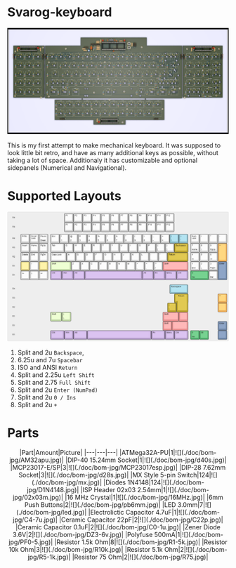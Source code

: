 # Svarog-keyboard

![Svarog](doc/svarog-keyboard.png)

This is my first attempt to make mechanical keyboard. It was supposed to look little bit retro, and have as many additional keys as possible, without taking a lot of space. Additionaly it has customizable and optional sidepanels (Numerical and Navigational).

# Supported Layouts

![Svarog](doc/keyboard-all-layouts.png)

1. Split and 2u `Backspace`,
2. 6.25u and 7u `Spacebar`
3. ISO and ANSI `Return`
4. Split and 2.25u `Left Shift`
5. Split and 2.75 `Full Shift`
6. Split and 2u `Enter (NumPad)`
7. Split and 2u `0 / Ins`
8. Split and 2u `+`

# Parts

<center>
|Part|Amount|Picture|
|---|---|---|
|ATMega32A-PU|1|![](./doc/bom-jpg/AM32apu.jpg)|
|DIP-40 15.24mm Socket|1|![](./doc/bom-jpg/d40s.jpg)|
|MCP23017-E/SP|3|![](./doc/bom-jpg/MCP23017esp.jpg)|
|DIP-28 7.62mm Socket|3|![](./doc/bom-jpg/d28s.jpg)|
|MX Style 5-pin Switch|124|![](./doc/bom-jpg/mx.jpg)|
|Diodes 1N4148|124|![](./doc/bom-jpg/D1N4148.jpg)|
|ISP Header 02x03 2.54mm|1|![](./doc/bom-jpg/02x03m.jpg)|
|16 MHz Crystal|1|![](./doc/bom-jpg/16MHz.jpg)|
|6mm Push Buttons|2|![](./doc/bom-jpg/pb6mm.jpg)|
|LED 3.0mm|7|![](./doc/bom-jpg/led.jpg)|
|Electrolictic Capacitor 4.7uF|1|![](./doc/bom-jpg/C4-7u.jpg)|
|Ceramic Capacitor 22pF|2|![](./doc/bom-jpg/C22p.jpg)|
|Ceramic Capacitor 0.1uF|2|![](./doc/bom-jpg/C0-1u.jpg)|
|Zener Diode 3.6V|2|![](./doc/bom-jpg/DZ3-6v.jpg)|
|Polyfuse 500mA|1|![](./doc/bom-jpg/PF0-5.jpg)|
|Resistor 1.5k Ohm|8|![](./doc/bom-jpg/R1-5k.jpg)|
|Resistor 10k Ohm|3|![](./doc/bom-jpg/R10k.jpg)|
|Resistor 5.1k Ohm|2|![](./doc/bom-jpg/R5-1k.jpg)|
|Resistor 75 Ohm|2|![](./doc/bom-jpg/R75.jpg)|
</center>